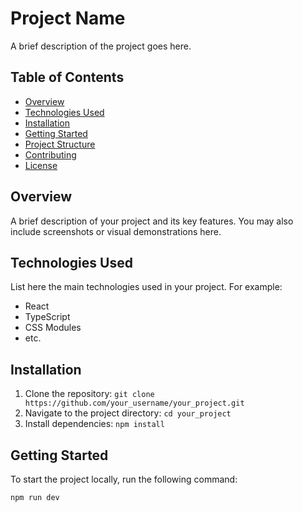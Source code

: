 # Project Name

A brief description of the project goes here.

## Table of Contents

- [Overview](#overview)
- [Technologies Used](#technologies-used)
- [Installation](#installation)
- [Getting Started](#getting-started)
- [Project Structure](#project-structure)
- [Contributing](#contributing)
- [License](#license)

## Overview

A brief description of your project and its key features. You may also include screenshots or visual demonstrations here.

## Technologies Used

List here the main technologies used in your project. For example:
- React
- TypeScript
- CSS Modules
- etc.

## Installation

1. Clone the repository: `git clone https://github.com/your_username/your_project.git`
2. Navigate to the project directory: `cd your_project`
3. Install dependencies: `npm install`

## Getting Started

To start the project locally, run the following command:

```bash
npm run dev
